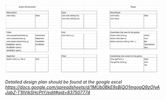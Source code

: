 
![design_plan.png](./design_plan.png)

*Detailed design plan should be found at the google excel https://docs.google.com/spreadsheets/d/1MUb0BkE9sBjQO1mgogQ9zOIyAJabZ-T1llVjkSHcPtY/edit#gid=837507774*